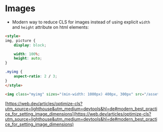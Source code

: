 # Images
* Modern way to reduce CLS for images instead of using explicit `width` and `height` attribute on html elements:
```html
<style>
img, picture {
    display: block;

    width: 100%;
    height: auto;
}

.myimg {
    aspect-ratio: 2 / 3;
}
</style>

<img class="myimg" sizes="(min-width: 1000px) 400px, 300px" src="/assets/myimg.jpg" srcset="/assets/300w/myimg.webp 300w, /assets/400w/myimg.webp 400w" alt="">
```
[https://web.dev/articles/optimize-cls?utm_source=lighthouse&utm_medium=devtools&hl=de#modern_best_practice_for_setting_image_dimensions](https://web.dev/articles/optimize-cls?utm_source=lighthouse&utm_medium=devtools&hl=de#modern_best_practice_for_setting_image_dimensions)
